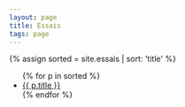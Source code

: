 ```yaml
---
layout: page
title: Essais
tags: page
---
```




{% assign sorted = site.essais | sort: 'title' %}
<ul>
    {% for p in sorted  %}
        <li>
            <a href="{{ p.url }}">{{ p.title }}</a>
        </li>
    {% endfor %}
</ul>

